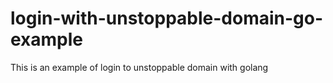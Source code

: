 # login-with-unstoppable-domain-go-example
This is an example of login to unstoppable domain with golang
